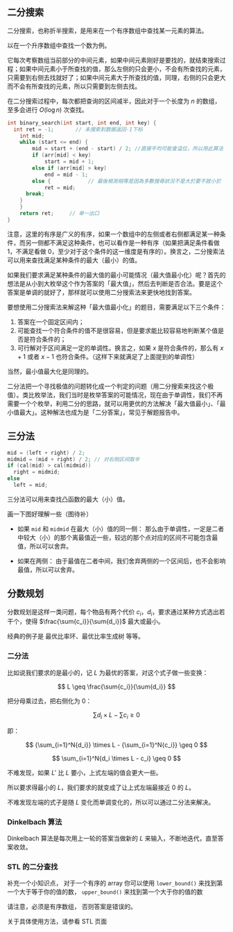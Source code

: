 ## 二分搜索

二分搜索，也称折半搜索，是用来在一个有序数组中查找某一元素的算法。

以在一个升序数组中查找一个数为例。

它每次考察数组当前部分的中间元素，如果中间元素刚好是要找的，就结束搜索过程；如果中间元素小于所查找的值，那么左侧的只会更小，不会有所查找的元素，只需要到右侧去找就好了；如果中间元素大于所查找的值，同理，右侧的只会更大而不会有所查找的元素，所以只需要到左侧去找。

在二分搜索过程中，每次都把查询的区间减半，因此对于一个长度为 $n$ 的数组，至多会进行 $O(\log n)$ 次查找。

```c++
int binary_search(int start, int end, int key) {
  int ret = -1;       // 未搜索到数据返回-1下标  
	int mid;
	while (start <= end) {
		mid = start + (end - start) / 2; //直接平均可能會溢位，所以用此算法
		if (arr[mid] < key)
			start = mid + 1;
		else if (arr[mid] > key)
			end = mid - 1;
		else {            // 最後檢測相等是因為多數搜尋狀況不是大於要不就小於
			ret = mid;  
      break;
    }
	}
	return ret;     // 单一出口
}
```

注意，这里的有序是广义的有序，如果一个数组中的左侧或者右侧都满足某一种条件，而另一侧都不满足这种条件，也可以看作是一种有序（如果把满足条件看做 $1$，不满足看做 $0$，至少对于这个条件的这一维度是有序的）。换言之，二分搜索法可以用来查找满足某种条件的最大（最小）的值。

如果我们要求满足某种条件的最大值的最小可能情况（最大值最小化）呢？首先的想法是从小到大枚举这个作为答案的「最大值」，然后去判断是否合法。要是这个答案是单调的就好了，那样就可以使用二分搜索法来更快地找到答案。

要想使用二分搜索法来解这种「最大值最小化」的题目，需要满足以下三个条件：

1. 答案在一个固定区间内；
2. 可能查找一个符合条件的值不是很容易，但是要求能比较容易地判断某个值是否是符合条件的；
3. 可行解对于区间满足一定的单调性。换言之，如果 $x$ 是符合条件的，那么有 $x + 1$ 或者 $x - 1$ 也符合条件。（这样下来就满足了上面提到的单调性）

当然，最小值最大化是同理的。

二分法把一个寻找极值的问题转化成一个判定的问题（用二分搜索来找这个极值）。类比枚举法，我们当时是枚举答案的可能情况，现在由于单调性，我们不再需要一个个枚举，利用二分的思路，就可以用更优的方法解决「最大值最小」、「最小值最大」。这种解法也成为是「二分答案」，常见于解题报告中。

## 三分法

```c++
mid = (left + right) / 2;
midmid = (mid + right) / 2; // 对右侧区间取半
if (cal(mid) > cal(midmid))
  right = midmid;
else
  left = mid;
```

三分法可以用来查找凸函数的最大（小）值。

画一下图好理解一些（图待补）

-   如果 `mid` 和 `midmid` 在最大（小）值的同一侧：
    那么由于单调性，一定是二者中较大（小）的那个离最值近一些，较远的那个点对应的区间不可能包含最值，所以可以舍弃。

-   如果在两侧：
    由于最值在二者中间，我们舍弃两侧的一个区间后，也不会影响最值，所以可以舍弃。

## 分数规划

分数规划是这样一类问题，每个物品有两个代价 $c_i$，$d_i$，要求通过某种方式选出若干个，使得 $\frac{\sum{c_i}}{\sum{d_i}}$ 最大或最小。

经典的例子是 最优比率环、最优比率生成树 等等。

### 二分法

比如说我们要求的是最小的，记 $L$ 为最优的答案，对这个式子做一些变换：

$$
L \geq \frac{\sum{c_i}}{\sum{d_i}}
$$

把分母乘过去，把右侧化为 $0$：

$$
{\sum{d_i}} \times L - {\sum{c_i}} \geq 0
$$

即：

$$
{\sum_{i=1}^N{d_i}} \times L - {\sum_{i=1}^N{c_i}} \geq 0
$$

$$
\sum_{i=1}^N{d_i \times L - c_i} \geq 0
$$

不难发现，如果 $L'$ 比 $L$ 要小，上式左端的值会更大一些。

所以要求得最小的 $L$，我们要求的就变成了让上式左端最接近 $0$ 的 $L$。

不难发现左端的式子是随 $L$ 变化而单调变化的，所以可以通过二分法来解决。

### Dinkelbach 算法

Dinkelbach 算法是每次用上一轮的答案当做新的 $L$ 来输入，不断地迭代，直至答案收敛。

### STL 的二分查找

补充一个小知识点， 对于一个有序的 array 你可以使用 `lower_bound()` 来找到第一个大于等于你的值的数， `upper_bound()` 来找到第一个大于你的值的数

请注意，必须是有序数组， 否则答案是错误的。

关于具体使用方法，请参看 STL 页面
